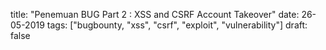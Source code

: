 
title: "Penemuan BUG Part 2 : XSS and CSRF Account Takeover"
date: 26-05-2019
tags: ["bugbounty, "xss", "csrf", "exploit", "vulnerability"]
draft: false

